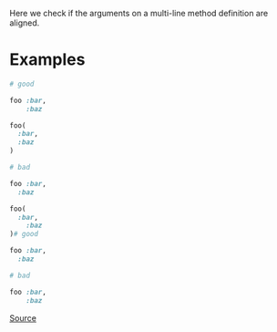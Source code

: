
Here we check if the arguments on a multi-line method
definition are aligned.

# Examples

```ruby
# good

foo :bar,
    :baz

foo(
  :bar,
  :baz
)

# bad

foo :bar,
  :baz

foo(
  :bar,
    :baz
)# good

foo :bar,
  :baz

# bad

foo :bar,
    :baz
```

[Source](http://www.rubydoc.info/gems/rubocop/RuboCop/Cop/Layout/AlignArguments)